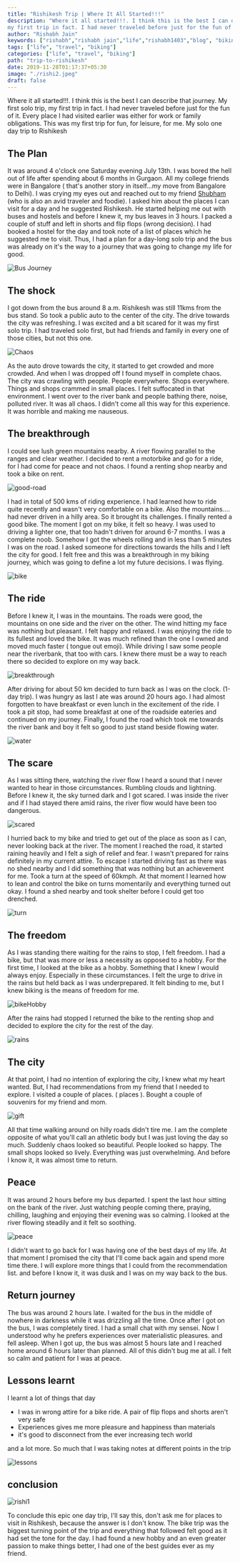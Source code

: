 ```yaml
---
title: "Rishikesh Trip | Where It All Started!!!"
description: "Where it all started!!!. I think this is the best I can describe that journey. My first solo trip, 
my first trip in fact. I had never traveled before just for the fun of it. Every place I had visited earlier was either for work or family obligations. This was my first trip for fun, for leisure, for me. My solo one day trip to Rishikesh"
author: "Rishabh Jain"
keywords: ["rishabh","rishabh jain","life","rishabh1403","blog", "biking", "rishikesh trip", "solo trip"]
tags: ["life", "travel", "biking"]
categories: ["life", "travel", "biking"]
path: "trip-to-rishikesh"
date: 2019-11-28T01:17:37+05:30
image: "./rishi2.jpeg"
draft: false
---
```


Where it all started!!!. I think this is the best I can describe that journey. My first solo trip, 
my first trip in fact. I had never traveled before just for the fun of it. Every place I had visited earlier was either for work or family obligations. This was my first trip for fun, for leisure, for me. My solo one day trip to Rishikesh

<!--more-->
## The Plan

It was around 4 o'clock one Saturday evening July 13th. I was bored the hell out of life after spending about 6 months in Gurgaon. All my college friends were in Bangalore ( that's another story in itself...my move from Bangalore to Delhi). I was crying my eyes out and reached out to my friend [Shubham](https://www.instagram.com/chandakbiryani/) (who is also an avid traveler and foodie). I asked him about the places I can visit for a day and he suggested Rishikesh. He started helping me out with buses and hostels and before I knew it, my bus leaves in 3 hours. I packed a couple of stuff and left in shorts and flip flops (wrong decision). I had booked a hostel for the day and took note of a list of places which he suggested me to visit. Thus, I had a plan for a day-long solo trip and the bus was already on it's the way to a journey that was going to change my life for good.

![Bus Journey](./bus-journey.jpeg "Bus jouney to Rishikesh")

## The shock

I got down from the bus around 8 a.m. Rishikesh was still 11kms from the bus stand. So took a public auto to the center of the city. The drive towards the city was refreshing. I was excited and a bit scared for it was my first solo trip. I had traveled solo first, but had friends and family in every one of those cities, but not this one. 

![Chaos](./chaos.jpeg)

As the auto drove towards the city, it started to get crowded and more crowded. And when I was dropped off I found myself in complete chaos. The city was crawling with people. People everywhere. Shops everywhere. Things and shops crammed in small places. I felt suffocated in that environment. I went over to the river bank and people bathing there, noise, polluted river. It was all chaos. I didn't come all this way for this experience. It was horrible and making me nauseous. 

## The breakthrough

I could see lush green mountains nearby. A river flowing parallel to the ranges and clear weather. I decided to rent a motorbike and go for a ride, for I had come for peace and not chaos. I found a renting shop nearby and took a bike on rent. 

![good-road](./rishi1.jpg)

I had in total of 500 kms of riding experience. I had learned how to ride quite recently and wasn't very comfortable on a bike. Also the mountains.... had never driven in a hilly area. So it brought its challenges. I finally rented a good bike. The moment I got on my bike, it felt so heavy. I was used to driving a lighter one, that too hadn't driven for around 6-7 months. I was a complete noob. Somehow I got the wheels rolling and in less than 5 minutes I was on the road. I asked someone for directions towards the hills and I left the city for good. I felt free and this was a breakthrough in my biking journey, which was going to define a lot my future decisions. I was flying.

![bike](./bike.jpeg)

## The ride

Before I knew it, I was in the mountains. The roads were good, the mountains on one side and the river on the other. The wind hitting my face was nothing but pleasant. I felt happy and relaxed. I was enjoying the ride to its fullest and loved the bike. It was much refined than the one I owned and moved much faster ( tongue out emoji). While driving I saw some people near the riverbank, that too with cars. I knew there must be a way to reach there so decided to explore on my way back. 

![breakthrough](./break.jpeg)


After driving for about 50 km decided to turn back as I was on the clock. (1-day trip). I was hungry as last I ate was around 20 hours ago. I had almost forgotten to have breakfast or even lunch in the excitement of the ride. I took a pit stop, had some breakfast at one of the roadside eateries and continued on my journey. Finally, I found the road which took me towards the river bank and boy it felt so good to just stand beside flowing water.

![water](./water.jpeg)

## The scare

As I was sitting there, watching the river flow I heard a sound that I never wanted to hear in those circumstances. Rumbling clouds and lightning. Before I knew it, the sky turned dark and I got scared. I was inside the river and if I had stayed there amid rains, the river flow would have been too dangerous. 

![scared](./scared.jpeg)

I hurried back to my bike and tried to get out of the place as soon as I can, never looking back at the river. The moment I reached the road, it started raining heavily and I felt a sigh of relief and fear. I wasn't prepared for rains definitely in my current attire. To escape I started driving fast as there was no shed nearby and I did something that was nothing but an achievement for me. Took a turn at the speed of 60kmph. At that moment I learned how to lean and control the bike on turns momentarily and everything turned out okay. I found a shed nearby and took shelter before I could get too drenched.

![turn](./turn60.jpeg)

## The freedom

As I was standing there waiting for the rains to stop, I felt freedom. I had a bike, but that was more or less a necessity as opposed to a hobby. For the first time, I looked at the bike as a hobby. Something that I knew I would always enjoy. Especially in these circumstances. I felt the urge to drive in the rains but held back as I was underprepared. It felt binding to me, but I knew biking is the means of freedom for me. 


![bikeHobby](./hobby.jpeg)


After the rains had stopped I returned the bike to the renting shop and decided to explore the city for the rest of the day.

![rains](./rains.jpeg)

## The city

At that point, I had no intention of exploring the city, I knew what my heart wanted. But, I had recommendations from my friend that I needed to explore. I visited a couple of places. ( places ). Bought a couple of souvenirs for my friend and mom. 

![gift](./gift.jpg)

All that time walking around on hilly roads didn't tire me. I am the complete opposite of what you'll call an athletic body but I was just loving the day so much. Suddenly chaos looked so beautiful. People looked so happy. The small shops looked so lively. Everything was just overwhelming. And before I know it, it was almost time to return. 

## Peace

It was around 2 hours before my bus departed. I spent the last hour sitting on the bank of the river. Just watching people coming there, praying, chilling, laughing and enjoying their evening was so calming. I looked at the river flowing steadily and it felt so soothing.

![peace](./peace.jpeg)

I didn't want to go back for I was having one of the best days of my life. At that moment I promised the city that I'll come back again and spend more time there. I will explore more things that I could from the recommendation list. and before I know it, it was dusk and I was on my way back to the bus.

## Return journey

The bus was around 2 hours late. I waited for the bus in the middle of nowhere in darkness while it was drizzling all the time. Once after I got on the bus, I was completely tired. I had a small chat with my sensei. Now I understood why he prefers experiences over materialistic pleasures. and fell asleep. When I got up, the bus was almost 5 hours late and I reached home around 6 hours later than planned. All of this didn't bug me at all. I felt so calm and patient for I was at peace. 

## Lessons learnt

I learnt a lot of things that day
- I was in wrong attire for a bike ride. A pair of flip flops and shorts aren't very safe
- Experiences gives me more pleasure and happiness than materials
- it's good to disconnect from the ever increasing tech world

and a lot more. So much that I was taking notes at different points in the trip

![lessons](./lessonsme.jpg)

## conclusion

![rishi1](./rishi.jpg)

To conclude this epic one day trip, I'll say this, don't ask me for places to visit in Rishikesh, because the answer is I don't know. The bike trip was the biggest turning point of the trip and everything that followed felt good as it had set the tone for the day. I had found a new hobby and an even greater passion to make things better, I had one of the best guides ever as my friend.
